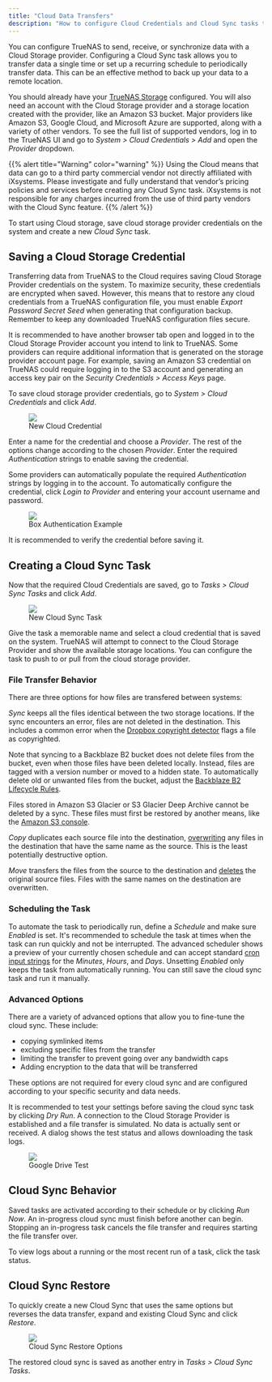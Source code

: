 ```yaml
---
title: "Cloud Data Transfers"
description: "How to configure Cloud Credentials and Cloud Sync tasks to send or receive data from a Cloud Storage Provider."
---
```


You can configure TrueNAS to send, receive, or synchronize data with a Cloud Storage provider.
Configuring a Cloud Sync task allows you to transfer data a single time or set up a recurring schedule to periodically transfer data.
This can be an effective method to back up your data to a remote location.

You should already have your <a href="/docs/initial-setup/storage/">TrueNAS Storage</a> configured.
You will also need an account with the Cloud Storage provider and a storage location created with the provider, like an Amazon S3 bucket.
Major providers like Amazon S3, Google Cloud, and Microsoft Azure are supported, along with a variety of other vendors.
To see the full list of supported vendors, log in to the TrueNAS UI and go to *System > Cloud Credentials > Add* and open the *Provider* dropdown.

{{% alert title="Warning" color="warning" %}}
Using the Cloud means that data can go to a third party commercial vendor not directly affiliated with iXsystems.
Please investigate and fully understand that vendor’s pricing policies and services before creating any Cloud Sync task.
iXsystems is not responsible for any charges incurred from the use of third party vendors with the Cloud Sync feature.
{{% /alert %}}

To start using Cloud storage, save cloud storage provider credentials on the system and create a new *Cloud Sync* task.

## Saving a Cloud Storage Credential

Transferring data from TrueNAS to the Cloud requires saving Cloud Storage Provider credentials on the system.
To maximize security, these credentials are encrypted when saved.
However, this means that to restore any cloud credentials from a TrueNAS configuration file, you must enable *Export Password Secret Seed* when generating that configuration backup.
Remember to keep any downloaded TrueNAS configuration files secure.

It is recommended to have another browser tab open and logged in to the Cloud Storage Provider account you intend to link to TrueNAS.
Some providers can require additional information that is generated on the storage provider account page.
For example, saving an Amazon S3 credential on TrueNAS could require logging in to the S3 account and generating an access key pair on the *Security Credentials > Access Keys* page.

To save cloud storage provider credentials, go to *System > Cloud Credentials* and click *Add*.

<figure>
  <img src="/images/cloud-credentials-add.png">
  <figcaption>New Cloud Credential</figcaption>
</figure>

Enter a name for the credential and choose a *Provider*.
The rest of the options change according to the chosen *Provider*.
Enter the required *Authentication* strings to enable saving the credential.

Some providers can automatically populate the required *Authentication* strings by logging in to the account.
To automatically configure the credential, click *Login to Provider* and entering your account username and password.

<figure>
  <img src="/images/cloud-credentials-box-login.png">
  <figcaption>Box Authentication Example</figcaption>
</figure>

It is recommended to verify the credential before saving it.

## Creating a Cloud Sync Task

Now that the required Cloud Credentials are saved, go to *Tasks > Cloud Sync Tasks* and click *Add*.

<figure>
  <img src="/images/tasks-cloudsync-add.png">
  <figcaption>New Cloud Sync Task</figcaption>
</figure>

Give the task a memorable name and select a cloud credential that is saved on the system.
TrueNAS will attempt to connect to the Cloud Storage Provider and show the available storage locations.
You can configure the task to push to or pull from the cloud storage provider.

### File Transfer Behavior

There are three options for how files are transfered between systems:

*Sync* keeps all the files identical between the two storage locations.
If the sync encounters an error, files are not deleted in the destination.
This includes a common error when the [Dropbox copyright detector](https://techcrunch.com/2014/03/30/how-dropbox-knows-when-youre-sharing-copyrighted-stuff-without-actually-looking-at-your-stuff/) flags a file as copyrighted.

Note that syncing to a Backblaze B2 bucket does not delete files from the bucket, even when those files have been deleted locally.
Instead, files are tagged with a version number or moved to a hidden state.
To automatically delete old or unwanted files from the bucket, adjust the [Backblaze B2 Lifecycle Rules](https://www.backblaze.com/blog/backblaze-b2-lifecycle-rules/).

Files stored in Amazon S3 Glacier or S3 Glacier Deep Archive cannot be deleted by a sync.
These files must first be restored by another means, like the [Amazon S3 console](https://docs.aws.amazon.com/AmazonS3/latest/user-guide/restore-archived-objects.html).

*Copy* duplicates each source file into the destination, <ins>overwriting</ins> any files in the destination that have the same name as the source.
This is the least potentially destructive option.

*Move* transfers the files from the source to the destination and <ins>deletes</ins> the original source files.
Files with the same names on the destination are overwritten.

### Scheduling the Task

To automate the task to periodically run, define a *Schedule* and make sure *Enabled* is set.
It's recommended to schedule the task at times when the task can run quickly and not be interrupted.
The advanced scheduler shows a preview of your currently chosen schedule and can accept standard [cron input strings](https://www.freebsd.org/cgi/man.cgi?query=crontab&sektion=5) for the *Minutes*, *Hours*, and *Days*.
Unsetting *Enabled* only keeps the task from automatically running.
You can still save the cloud sync task and run it manually.

### Advanced Options

There are a variety of advanced options that allow you to fine-tune the cloud sync.
These include:

* copying symlinked items
* excluding specific files from the transfer
* limiting the transfer to prevent going over any bandwidth caps
* Adding encryption to the data that will be transferred

These options are not required for every cloud sync and are configured according to your specific security and data needs.

It is recommended to test your settings before saving the cloud sync task by clicking *Dry Run*.
A connection to the Cloud Storage Provider is established and a file transfer is simulated.
No data is actually sent or received.
A dialog shows the test status and allows downloading the task logs.

<figure>
  <img src="/images/tasks-cloudsync-googledrive-dryrun.png">
  <figcaption>Google Drive Test</figcaption>
</figure>

## Cloud Sync Behavior

Saved tasks are activated according to their schedule or by clicking *Run Now*.
An in-progress cloud sync must finish before another can begin.
Stopping an in-progress task cancels the file transfer and requires starting the file transfer over.

To view logs about a running or the most recent run of a task, click the task status.

## Cloud Sync Restore

To quickly create a new Cloud Sync that uses the same options but reverses the data transfer, expand and existing Cloud Sync and click *Restore*.

<figure>
  <img src="/images/tasks-cloudsync-restore.png">
  <figcaption>Cloud Sync Restore Options</figcaption>
</figure>

The restored cloud sync is saved as another entry in *Tasks > Cloud Sync Tasks*.